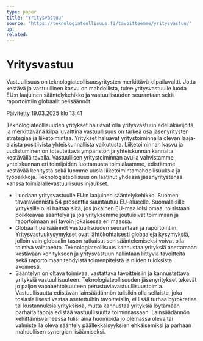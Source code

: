 ```yaml
---
type: paper
title: "Yritysvastuu"
source: "https://teknologiateollisuus.fi/tavoitteemme/yritysvastuu/"
up:
related:
---
```


# Yritysvastuu

Vastuullisuus on teknologiateollisuusyritysten merkittävä kilpailuvaltti. Jotta kestävä ja vastuullinen kasvu on mahdollista, tulee yritysvastuulle luoda EU:n laajuinen sääntelykehikko ja vastuullisuuden seurantaan sekä raportointiin globaalit pelisäännöt.

Päivitetty 19.03.2025 klo 13:41

Teknologiateollisuuden yritykset haluavat olla yritysvastuun edelläkävijöitä, ja merkittävänä kilpailuvalttina vastuullisuus on tärkeä osa jäsenyritysten strategiaa ja liiketoimintaa. Yritykset haluavat yritystoiminnalla olevan laaja-alaista positiivista yhteiskunnallista vaikutusta. Liiketoiminnan kasvu ja uudistuminen on toteutettava ympäristön ja yhteiskunnan kannalta kestävällä tavalla. Vastuullisen yritystoiminnan avulla vahvistamme yhteiskunnan eri toimijoiden luottamusta toimialaamme, edistämme kestävää kehitystä sekä luomme uusia liiketoimintamahdollisuuksia ja työpaikkoja. Teknologiateollisuus on laatinut yhdessä jäsenyritystensä kanssa toimialallevastuullisuuslinjaukset.

- Luodaan yritysvastuulle EU:n laajuinen sääntelykehikko. Suomen tavaraviennistä 54 prosenttia suuntautuu EU-alueelle. Suomalaisille yrityksille olisi haittaa siitä, jos jokainen EU-maa loisi omaa, toisistaan poikkeavaa sääntelyä ja jos yrityksemme joutuisivat toimimaan ja raportoimaan eri tavoin jokaisessa eri maassa.
- Globaalit pelisäännöt vastuullisuuden seurantaan ja raportointiin. Yritysvastuukysymykset ovat lähtökohtaisesti globaaleja kysymyksiä, jolloin vain globaalin tason ratkaisut sen sääntelemiseksi voivat olla toimiva vaihtoehto. Teknologiateollisuus kannustaa yrityksiä asettamaan kestävään kehitykseen ja yritysvastuun hallintaan liittyviä tavoitteita sekä raportoimaan tehdyistä toimenpiteistä ja niiden tuloksista avoimesti.
- Sääntelyn on oltava toimivaa, vastattava tavoitteisiin ja kannustettava yrityksiä vastuullisuuteen. Teknologiateollisuuden jäsenyritykset tekevät jo paljon vapaaehtoisuuteen perustuviavastuullisuustoimia. Vastuullisuutta edistävän lainsäädännön tulisikin olla sellaista, joka tosiasiallisesti vastaa asetettuihin tavoitteisiin, ei lisää turhaa byrokratiaa tai kustannuksia yrityksissä, mutta kannustaa yrityksiä löytämään parhaita tapoja edistää vastuullisuutta toiminnassaan. Lainsäädännön kehittämisvaiheessa tulisi aina huomioida jo olemassa oleva tai valmisteilla oleva sääntely päällekkäisyyksien ehkäisemiksi ja parhaan mahdollisen synergian lisäämiseksi.